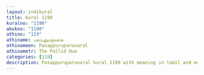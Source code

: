 ```yaml
---
layout: indikural
title: Kural 1190
kuralno: "1190"
abskno: "1190"
athino: "119"
athiname: பசப்புறுபருவரல்
athinameen: Pasappuruparuvaral
athinametr: The Pallid Hue
categories: [119]
description: Pasappuruparuvaral kural 1190 with meaning in tamil and english 
---
```


